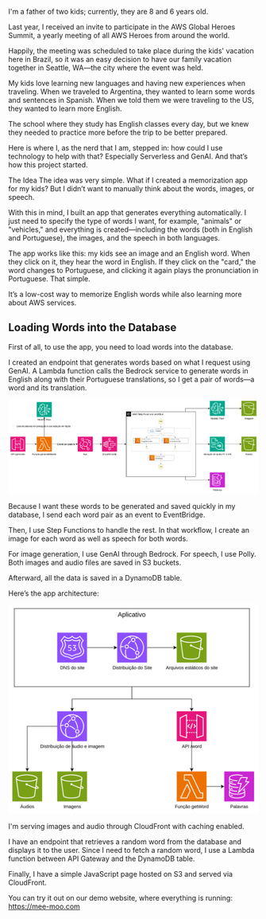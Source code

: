 I'm a father of two kids; currently, they are 8 and 6 years old.

Last year, I received an invite to participate in the AWS Global Heroes Summit, a yearly meeting of all AWS Heroes from around the world.

Happily, the meeting was scheduled to take place during the kids' vacation here in Brazil, so it was an easy decision to have our family vacation together in Seattle, WA—the city where the event was held.

My kids love learning new languages and having new experiences when traveling. When we traveled to Argentina, they wanted to learn some words and sentences in Spanish. When we told them we were traveling to the US, they wanted to learn more English.

The school where they study has English classes every day, but we knew they needed to practice more before the trip to be better prepared.

Here is where I, as the nerd that I am, stepped in: how could I use technology to help with that? Especially Serverless and GenAI. And that’s how this project started.

The Idea
The idea was very simple. What if I created a memorization app for my kids? But I didn’t want to manually think about the words, images, or speech.

With this in mind, I built an app that generates everything automatically. I just need to specify the type of words I want, for example, "animals" or "vehicles," and everything is created—including the words (both in English and Portuguese), the images, and the speech in both languages.

The app works like this: my kids see an image and an English word. When they click on it, they hear the word in English. If they click on the "card," the word changes to Portuguese, and clicking it again plays the pronunciation in Portuguese. That simple.

It’s a low-cost way to memorize English words while also learning more about AWS services.

## Loading Words into the Database

First of all, to use the app, you need to load words into the database.

I created an endpoint that generates words based on what I request using GenAI. A Lambda function calls the Bedrock service to generate words in English along with their Portuguese translations, so I get a pair of words—a word and its translation.

![](assets/words-load-process.png)

Because I want these words to be generated and saved quickly in my database, I send each word pair as an event to EventBridge.

Then, I use Step Functions to handle the rest. In that workflow, I create an image for each word as well as speech for both words.

For image generation, I use GenAI through Bedrock. For speech, I use Polly. Both images and audio files are saved in S3 buckets.

Afterward, all the data is saved in a DynamoDB table.

Here’s the app architecture:

![](assets/app.png)

I'm serving images and audio through CloudFront with caching enabled.

I have an endpoint that retrieves a random word from the database and displays it to the user. Since I need to fetch a random word, I use a Lambda function between API Gateway and the DynamoDB table.

Finally, I have a simple JavaScript page hosted on S3 and served via CloudFront.

You can try it out on our demo website, where everything is running: https://mee-moo.com